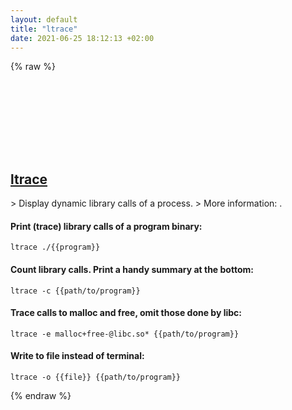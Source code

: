 ```yaml
---
layout: default
title: "ltrace"
date: 2021-06-25 18:12:13 +02:00
---
```

{% raw %}
<h2 id="ltrace">
  <a href="/en/linux/ltrace.html">ltrace</a> <a href="#ltrace"><svg class="icon">
    <use href="/assets/images/unicode_sprite.svg#link" />
  </svg></a>
</h2>
> Display dynamic library calls of a process.
> More information: <https://manned.org/ltrace>.

#### Print (trace) library calls of a program binary:
```shell
ltrace ./{{program}}
```
#### Count library calls. Print a handy summary at the bottom:
```shell
ltrace -c {{path/to/program}}
```
#### Trace calls to malloc and free, omit those done by libc:
```shell
ltrace -e malloc+free-@libc.so* {{path/to/program}}
```
#### Write to file instead of terminal:
```shell
ltrace -o {{file}} {{path/to/program}}
```
{% endraw %}